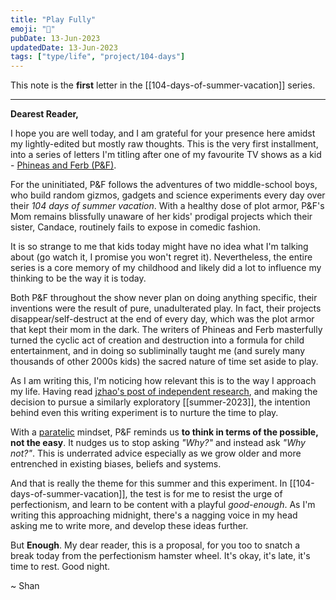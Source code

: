 ```yaml
---
title: "Play Fully"
emoji: "🛝"
pubDate: 13-Jun-2023
updatedDate: 13-Jun-2023
tags: ["type/life", "project/104-days"]
---
```


This note is the **first** letter in the [[104-days-of-summer-vacation]] series.

---

**Dearest Reader,**

I hope you are well today, and I am grateful for your presence here amidst my lightly-edited but mostly raw thoughts. This is the very first installment, into a series of letters I'm titling after one of my favourite TV shows as a kid - [Phineas and Ferb (P&F)](https://www.youtube.com/watch?v=NkQrKxTFARM). 

For the uninitiated, P&F follows the adventures of two middle-school boys, who build random gizmos, gadgets and science experiments every day over their _104 days of summer vacation_. With a healthy dose of plot armor, P&F's Mom remains blissfully unaware of her kids' prodigal projects which their sister, Candace, routinely fails to expose in comedic fashion. 

It is so strange to me that kids today might have no idea what I'm talking about (go watch it, I promise you won't regret it). Nevertheless, the entire series is a core memory of my childhood and likely did a lot to influence my thinking to be the way it is today.

Both P&F throughout the show never plan on doing anything specific, their inventions were the result of pure, unadulterated play. In fact, their projects disappear/self-destruct at the end of every day, which was the plot armor that kept their mom in the dark. The writers of Phineas and Ferb masterfully turned the cyclic act of creation and destruction into a formula for child entertainment, and in doing so subliminally taught me (and surely many thousands of other 2000s kids) the sacred nature of time set aside to play.

As I am writing this, I'm noticing how relevant this is to the way I approach my life. Having read [jzhao's post of independent research](https://jzhao.xyz/posts/the-fools-who-dream/), and making the decision to pursue a similarly exploratory [[summer-2023]], the intention behind even this writing experiment is to nurture the time to play.

With a [paratelic](https://en.wikipedia.org/wiki/Reversal_theory) mindset, P&F reminds us **to think in terms of the possible, not the easy**. It nudges us to stop asking _"Why?"_ and instead ask _"Why not?"_. This is underrated advice especially as we grow older and more entrenched in existing biases, beliefs and systems.

And that is really the theme for this summer and this experiment. In [[104-days-of-summer-vacation]], the test is for me to resist the urge of perfectionism, and learn to be content with a playful _good-enough_. As I'm writing this approaching midnight, there's a nagging voice in my head asking me to write more, and develop these ideas further. 

But **Enough**. My dear reader, this is a proposal, for you too to snatch a break today from the perfectionism hamster wheel. It's okay, it's late, it's time to rest. Good night.

~ Shan

